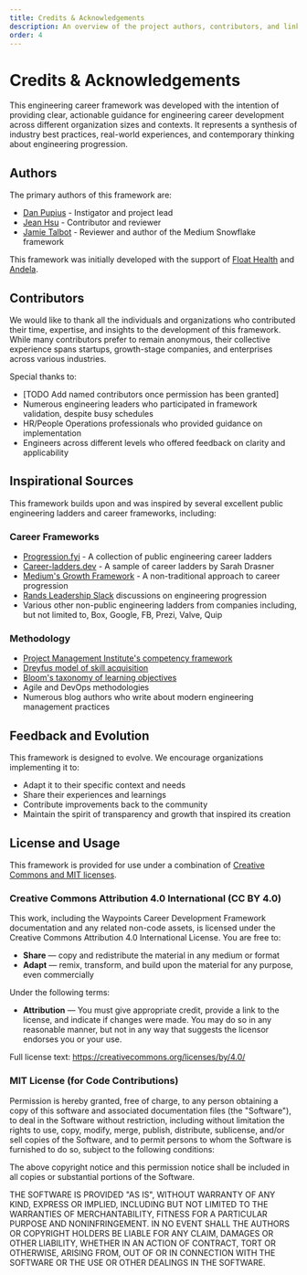 ```yaml
---
title: Credits & Acknowledgements
description: An overview of the project authors, contributors, and links to inspiration.
order: 4
---
```


# Credits & Acknowledgements

This engineering career framework was developed with the intention of providing clear, actionable guidance for engineering career development across different organization sizes and contexts. It represents a synthesis of industry best practices, real-world experiences, and contemporary thinking about engineering progression.

## Authors

The primary authors of this framework are:

- [Dan Pupius](https://pupius.com) - Instigator and project lead
- [Jean Hsu](https://jeanhsu.com) - Contributor and reviewer
- [Jamie Talbot](https://majelbsto.at) - Reviewer and author of the Medium Snowflake framework

This framework was initially developed with the support of [Float Health](https://floathealth.com) and [Andela](https://andela.com).

## Contributors

We would like to thank all the individuals and organizations who contributed their time, expertise, and insights to the development of this framework. While many contributors prefer to remain anonymous, their collective experience spans startups, growth-stage companies, and enterprises across various industries.

Special thanks to:

- [TODO Add named contributors once permission has been granted]
- Numerous engineering leaders who participated in framework validation, despite busy schedules
- HR/People Operations professionals who provided guidance on implementation
- Engineers across different levels who offered feedback on clarity and applicability

## Inspirational Sources

This framework builds upon and was inspired by several excellent public engineering ladders and career frameworks, including:

### Career Frameworks

- [Progression.fyi](https://progression.fyi/) - A collection of public engineering career ladders
- [Career-ladders.dev](https://career-ladders.dev/engineering) - A sample of career ladders by Sarah Drasner
- [Medium's Growth Framework](https://medium.com/s/engineering-growth-framework/engineering-growth-introduction-8ba7b78c8d6c) - A non-traditional approach to career progression
- [Rands Leadership Slack](https://randsinrepose.com/welcome-to-rands-leadership-slack/) discussions on engineering progression
- Various other non-public engineering ladders from companies including, but not limited to, Box, Google, FB, Prezi, Valve, Quip

### Methodology

- [Project Management Institute's competency framework](https://www.pmi.org/learning/library/project-manager-competency-development-framework-7376)
- [Dreyfus model of skill acquisition](https://www.bumc.bu.edu/facdev-medicine/files/2012/03/Dreyfus-skill-level.pdf)
- [Bloom's taxonomy of learning objectives](https://cft.vanderbilt.edu/guides-sub-pages/blooms-taxonomy/)
- Agile and DevOps methodologies
- Numerous blog authors who write about modern engineering management practices

## Feedback and Evolution

This framework is designed to evolve. We encourage organizations implementing it to:

- Adapt it to their specific context and needs
- Share their experiences and learnings
- Contribute improvements back to the community
- Maintain the spirit of transparency and growth that inspired its creation

## License and Usage

This framework is provided for use under a combination of [Creative Commons and MIT licenses](https://github.com/dpup/waypoints/blob/main/LICENSE.md).

### Creative Commons Attribution 4.0 International (CC BY 4.0)

This work, including the Waypoints Career Development Framework documentation and any related non-code assets, is licensed under the Creative Commons Attribution 4.0 International License. You are free to:

- **Share** — copy and redistribute the material in any medium or format
- **Adapt** — remix, transform, and build upon the material for any purpose, even commercially

Under the following terms:

- **Attribution** — You must give appropriate credit, provide a link to the license, and indicate if changes were made. You may do so in any reasonable manner, but not in any way that suggests the licensor endorses you or your use.

Full license text: https://creativecommons.org/licenses/by/4.0/

### MIT License (for Code Contributions)

Permission is hereby granted, free of charge, to any person obtaining a copy of this software and associated documentation files (the "Software"), to deal in the Software without restriction, including without limitation the rights to use, copy, modify, merge, publish, distribute, sublicense, and/or sell copies of the Software, and to permit persons to whom the Software is furnished to do so, subject to the following conditions:

The above copyright notice and this permission notice shall be included in all copies or substantial portions of the Software.

THE SOFTWARE IS PROVIDED "AS IS", WITHOUT WARRANTY OF ANY KIND, EXPRESS OR IMPLIED, INCLUDING BUT NOT LIMITED TO THE WARRANTIES OF MERCHANTABILITY, FITNESS FOR A PARTICULAR PURPOSE AND NONINFRINGEMENT. IN NO EVENT SHALL THE AUTHORS OR COPYRIGHT HOLDERS BE LIABLE FOR ANY CLAIM, DAMAGES OR OTHER LIABILITY, WHETHER IN AN ACTION OF CONTRACT, TORT OR OTHERWISE, ARISING FROM, OUT OF OR IN CONNECTION WITH THE SOFTWARE OR THE USE OR OTHER DEALINGS IN THE SOFTWARE.
